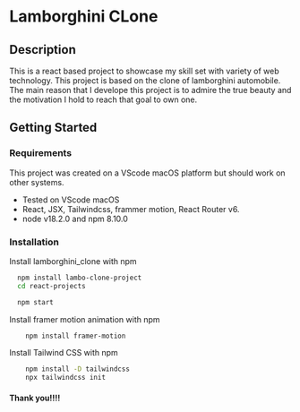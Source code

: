 # Lamborghini CLone

## Description

This is a react based project to showcase my skill set with variety of web technology.
This project is based on the clone of lamborghini automobile. The main reason that I
develope this project is to admire the true beauty and the motivation I hold to reach that goal
to own one.

## Getting Started

### Requirements

This project was created on a VScode macOS platform but should work on other systems.

- Tested on VScode macOS
- React, JSX, Tailwindcss, frammer motion, React Router v6.
- node v18.2.0 and npm 8.10.0

### Installation

Install lamborghini_clone with npm

```bash
  npm install lambo-clone-project
  cd react-projects

  npm start
```

Install framer motion animation with npm

```bash
    npm install framer-motion
```

Install Tailwind CSS with npm 

```bash
    npm install -D tailwindcss
    npx tailwindcss init
```

#### Thank you!!!!
